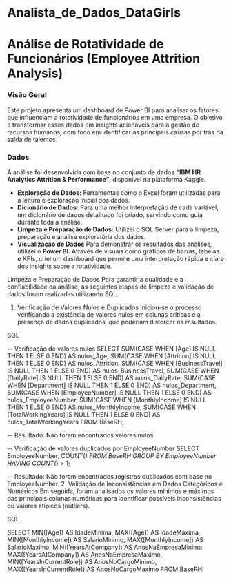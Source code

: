 # Analista_de_Dados_DataGirls
# Análise de Rotatividade de Funcionários (Employee Attrition Analysis)

### **Visão Geral**
Este projeto apresenta um dashboard de Power BI para analisar os fatores que influenciam a rotatividade de funcionários em uma empresa. O objetivo é transformar esses dados em insights acionáveis para a gestão de recursos humanos, com foco em identificar as principais causas por trás da saída de talentos.

### **Dados**
A análise foi desenvolvida com base no conjunto de dados **“IBM HR Analytics Attrition & Performance”**, disponível na plataforma Kaggle.

* **Exploração de Dados:** Ferramentas como o Excel foram utilizadas para a leitura e exploração inicial dos dados.
* **Dicionário de Dados:** Para uma melhor interpretação de cada variável, um dicionário de dados detalhado foi criado, servindo como guia durante toda a análise.
* **Limpeza e Preparação de Dados:** Utilizei o SQL Server para a limpeza, preparação e análise exploratória dos dados.
* **Visualização de Dados**
Para demonstrar os resultados das análises, utilizei o **Power BI**. Através de visuais como gráficos de barras, tabelas e KPIs, criei um dashboard que permite uma interpretação rápida e clara dos insights sobre a rotatividade.

Limpeza e Preparação de Dados
Para garantir a qualidade e a confiabilidade da análise, as seguintes etapas de limpeza e validação de dados foram realizadas utilizando SQL.

1. Verificação de Valores Nulos e Duplicados
Iniciou-se o processo verificando a existência de valores nulos em colunas críticas e a presença de dados duplicados, que poderiam distorcer os resultados.

SQL

-- Verificação de valores nulos
SELECT
  SUM(CASE WHEN [Age] IS NULL THEN 1 ELSE 0 END) AS nulos_Age,
  SUM(CASE WHEN [Attrition] IS NULL THEN 1 ELSE 0 END) AS nulos_Attrition,
  SUM(CASE WHEN [BusinessTravel] IS NULL THEN 1 ELSE 0 END) AS nulos_BusinessTravel,
  SUM(CASE WHEN [DailyRate] IS NULL THEN 1 ELSE 0 END) AS nulos_DailyRate,
  SUM(CASE WHEN [Department] IS NULL THEN 1 ELSE 0 END) AS nulos_Department,
  SUM(CASE WHEN [EmployeeNumber] IS NULL THEN 1 ELSE 0 END) AS nulos_EmployeeNumber,
  SUM(CASE WHEN [MonthlyIncome] IS NULL THEN 1 ELSE 0 END) AS nulos_MonthlyIncome,
  SUM(CASE WHEN [TotalWorkingYears] IS NULL THEN 1 ELSE 0 END) AS nulos_TotalWorkingYears
FROM BaseRH;

-- Resultado: Não foram encontrados valores nulos.

-- Verificação de valores duplicados por EmployeeNumber
SELECT EmployeeNumber,
COUNT(*)
FROM BaseRH
GROUP BY
EmployeeNumber
HAVING COUNT(*) > 1;

-- Resultado: Não foram encontrados registros duplicados com base no EmployeeNumber.
2. Validação de Inconsistências em Dados Categóricos e Numéricos
Em seguida, foram analisados os valores mínimos e máximos das principais colunas numéricas para identificar possíveis inconsistências ou valores atípicos (outliers).

SQL

SELECT
  MIN([Age]) AS IdadeMinima,
  MAX([Age]) AS IdadeMaxima,
  MIN([MonthlyIncome]) AS SalarioMinimo,
  MAX([MonthlyIncome]) AS SalarioMaximo,
  MIN([YearsAtCompany]) AS AnosNaEmpresaMinimo,
  MAX([YearsAtCompany]) AS AnosNaEmpresaMaximo,
  MIN([YearsInCurrentRole]) AS AnosNoCargoMinimo,
  MAX([YearsInCurrentRole]) AS AnosNoCargoMaximo
FROM BaseRH;
  




